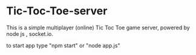 # Tic-Toc-Toe-server
This is a simple multiplayer (online) Tic Toc Toe game server, powered by node js , socket.io.

to start app type "npm start" or "node app.js"

